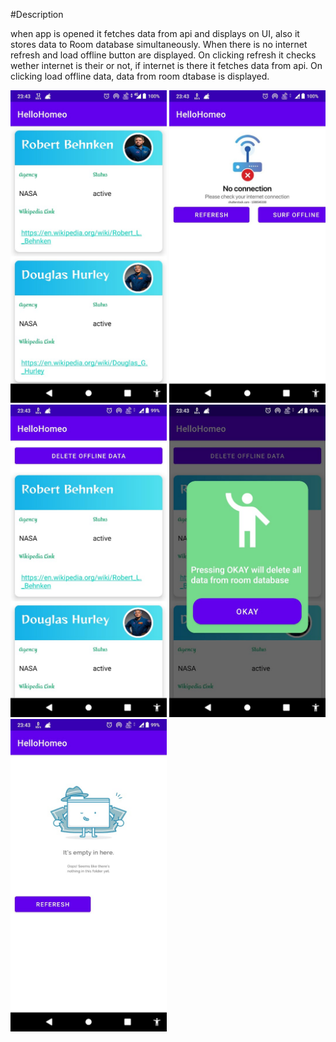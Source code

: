 #Description

when app is opened it fetches data from api and displays on UI, also it stores data to Room database simultaneously. When there is no internet refresh and load offline button are displayed. On clicking refresh it checks wether internet is their or not, if internet is there it fetches data from api. On clicking load offline data, data from room dtabase is displayed.

<img src=" HelloHomeoImages/image1.jpeg" width = "250">
<img src=" HelloHomeoImages/image2.jpeg" width = "250">
<img src=" HelloHomeoImages/image3.jpeg" width = "250">
<img src=" HelloHomeoImages/image4.jpeg" width = "250">
<img src=" HelloHomeoImages/image5.jpeg" width = "250">

